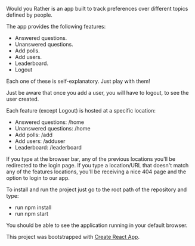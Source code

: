 Would you Rather is an app built to track preferences over different topics defined by people.

The app provides the following features:

- Answered questions.
- Unanswered questions.
- Add polls.
- Add users.
- Leaderboard.
- Logout

Each one of these is self-explanatory. Just play with them!

Just be aware that once you add a user, you will have to logout, to see the user created.

Each feature (except Logout) is hosted at a specific location:

- Answered questions: /home
- Unanswered questions: /home
- Add polls: /add
- Add users: /adduser
- Leaderboard: /leaderboard

If you type at the browser bar, any of the previous locations you'll be redirected to the login page. If you type a location/URL that doesn't match any of the features locations, you'll be receiving a nice 404 page and the option to login to our app.

To install and run the project just go to the root path of the repository and type:

* run npm install
* run npm start

You should be able to see the application running in your default browser.

This project was bootstrapped with [Create React App](https://github.com/facebookincubator/create-react-app).
